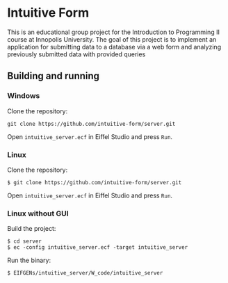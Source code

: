 # Intuitive Form

This is an educational group project for the Introduction to Programming II course at Innopolis University.
The goal of this project is to implement an application for submitting data to a database via a web form
and analyzing previously submitted data with provided queries

## Building and running

### Windows

Clone the repository:

    git clone https://github.com/intuitive-form/server.git

Open `intuitive_server.ecf` in Eiffel Studio and press `Run`.

### Linux

Clone the repository:

    $ git clone https://github.com/intuitive-form/server.git

Open `intuitive_server.ecf` in Eiffel Studio and press `Run`.


### Linux without GUI

Build the project:

    $ cd server
    $ ec -config intuitive_server.ecf -target intuitive_server

Run the binary:

    $ EIFGENs/intuitive_server/W_code/intuitive_server 